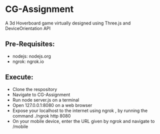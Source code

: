 # CG-Assignment
A 3d Hoverboard game virtually designed using Three.js and DeviceOrientation API

## **Pre-Requisites:**
- nodejs: nodejs.org
- ngrok: ngrok.io

## **Execute:**
- Clone the respository
- Navigate to CG-Assignment
- Run node server.js on a terminal
- Open 127.0.0.1:8080 on a web browser 
- Expose your localhost to the internet using ngrok , by running the command ./ngrok http 8080
- On your mobile device, enter the URL given by ngrok and navigate to /mobile
